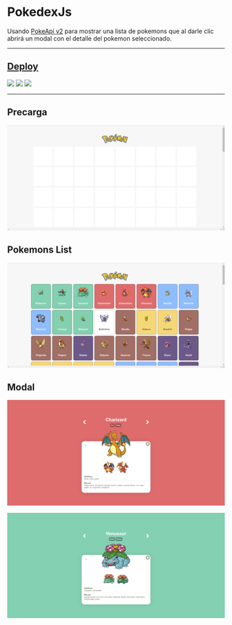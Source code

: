 # PokedexJs

Usando [PokeApi v2](https://pokeapi.co/) para mostrar una lista de pokemons que al darle clic abrirá un modal con el detalle del pokemon seleccionado.

---

## <a href='https://luisangelsalcedo.github.io/pokedex/' target='_blank'>Deploy</a>

<img src="https://img.icons8.com/color/32/000000/javascript--v1.png"/>
<img src="https://img.icons8.com/color/32/000000/html-5--v1.png"/>
<img src="https://img.icons8.com/color/32/000000/css3.png"/>

---

## Precarga

![Precarga](./src/img/img1.png)

## Pokemons List

![Pokemons List](./src/img/img2.png)

## Modal

![Modal](./src/img/img3.png)

![Modal](./src/img/img4.png)
